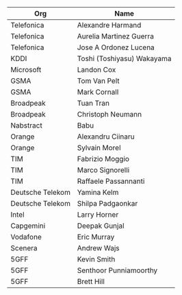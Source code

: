 | Org                    | Name                                                |
| -----------------------| ----------------------------------------------------|
| Telefonica | Alexandre Harmand |
| Telefonica | Aurelia Martinez Guerra |
| Telefonica | Jose A Ordonez Lucena |
| KDDI | Toshi (Toshiyasu) Wakayama |
| Microsoft | Landon Cox |
| GSMA | Tom Van Pelt |
| GSMA | Mark Cornall |
| Broadpeak  | Tuan Tran |
| Broadpeak | Christoph Neumann |
| Nabstract | Babu |
| Orange | Alexandru Ciinaru |
| Orange | Sylvain Morel |
| TIM | Fabrizio Moggio |
| TIM | Marco Signorelli |
| TIM | Raffaele Passannanti | 
| Deutsche Telekom | Yamina Kelm |
| Deutsche Telekom | Shilpa Padgaonkar |
| Intel | Larry Horner | 
| Capgemini | Deepak Gunjal |
| Vodafone | Eric Murray |
| Scenera | Andrew Wajs|
| 5GFF| Kevin Smith |
| 5GFF | Senthoor Punniamoorthy |
| 5GFF | Brett Hill |
